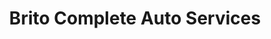 ---
title: "Brito Complete Auto Services"
url: /middletown/brito-complete-auto-services/
shop: car repair
---